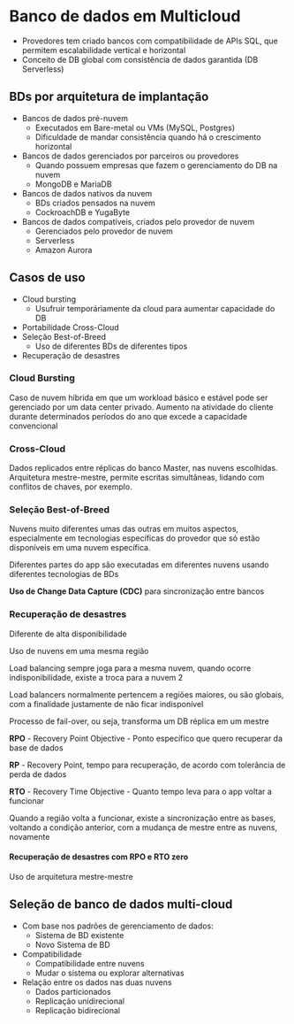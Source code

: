 # Banco de dados em Multicloud

- Provedores tem criado bancos com compatibilidade de APIs SQL, que permitem escalabilidade vertical e horizontal
- Conceito de DB global com consistência de dados garantida (DB Serverless)

## BDs por arquitetura de implantação

- Bancos de dados pré-nuvem
    - Executados em Bare-metal ou VMs (MySQL, Postgres)
    - Dificuldade de mandar consistência quando há o crescimento horizontal
- Bancos de dados gerenciados por parceiros ou provedores
    - Quando possuem empresas que fazem o gerenciamento do DB na nuvem
    - MongoDB e MariaDB
- Bancos de dados nativos da nuvem
    - BDs criados pensados na nuvem
    - CockroachDB e YugaByte
- Bancos de dados compatíveis, criados pelo provedor de nuvem
    - Gerenciados pelo provedor de nuvem
    - Serverless
    - Amazon Aurora


## Casos de uso

- Cloud bursting
    - Usufruir temporáriamente da cloud para aumentar capacidade do DB
- Portabilidade Cross-Cloud
- Seleção Best-of-Breed
    - Uso de diferentes BDs de diferentes tipos
- Recuperação de desastres


### Cloud Bursting

Caso de nuvem híbrida em que um workload básico e estável pode ser gerenciado por um data center privado.
Aumento na atividade do cliente durante determinados períodos do ano que excede a capacidade convencional

### Cross-Cloud

Dados replicados entre réplicas do banco Master, nas nuvens escolhidas.
Arquitetura mestre-mestre, permite escritas simultâneas, lidando com conflitos de chaves, por exemplo.

### Seleção Best-of-Breed

Nuvens muito diferentes umas das outras em muitos aspectos, especialmente em tecnologias específicas do provedor que só estão disponíveis em uma nuvem específica.

Diferentes partes do app são executadas em diferentes nuvens usando diferentes tecnologias de BDs

**Uso de Change Data Capture (CDC)** para sincronização entre bancos

### Recuperação de desastres

Diferente de alta disponibilidade

Uso de nuvens em uma mesma região

Load balancing sempre joga para a mesma nuvem, quando ocorre indisponibilidade, existe a troca para a nuvem 2

Load balancers normalmente pertencem a regiões maiores, ou são globais, com a finalidade justamente de não ficar indisponível

Processo de fail-over, ou seja, transforma um DB réplica em um mestre

**RPO** - Recovery Point Objective - Ponto específico que quero recuperar da base de dados

**RP** - Recovery Point, tempo para recuperação, de acordo com tolerância de perda de dados

**RTO** - Recovery Time Objective - Quanto tempo leva para o app voltar a funcionar

Quando a região volta a funcionar, existe a sincronização entre as bases, voltando a condição anterior, com a mudança de mestre entre as nuvens, novamente

#### Recuperação de desastres com RPO e RTO zero

Uso de arquitetura mestre-mestre

## Seleção de banco de dados multi-cloud

- Com base nos padrões de gerenciamento de dados:
    - Sistema de BD existente
    - Novo Sistema de BD
- Compatibilidade
    - Compatibilidade entre nuvens
    - Mudar o sistema ou explorar alternativas
- Relação entre os dados nas duas nuvens
    - Dados particionados
    - Replicação unidirecional
    - Replicação bidirecional